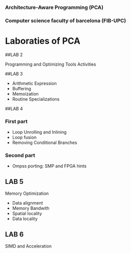 ### Architecture-Aware Programming (PCA)
### Computer science faculty of barcelona (FIB-UPC)
# Laboraties of PCA

##LAB 2

Programming and Optimizing Tools Activities

##LAB 3

- Arithmetic Expression
- Buffering
- Memoization
- Routine Specializations
 
##LAB 4

### First part
- Loop Unrolling and Inlining
- Loop fusion
- Removing Conditional Branches
### Second part
- Ompss porting: SMP and FPGA hints
## LAB 5
Memory Optimization
- Data alignment
- Memory Bandwith
- Spatial locality
- Data locality
## LAB 6
SIMD and Acceleration
